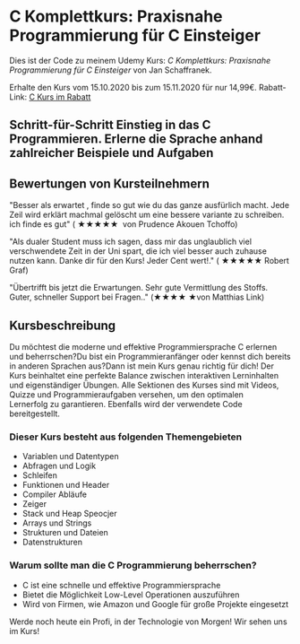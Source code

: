 # C Komplettkurs: Praxisnahe Programmierung für C Einsteiger

Dies ist der Code zu meinem Udemy Kurs:
*C Komplettkurs: Praxisnahe Programmierung für C Einsteiger* von Jan Schaffranek.

Erhalte den Kurs vom 15.10.2020 bis zum 15.11.2020 für nur 14,99€.
Rabatt-Link: [C Kurs im Rabatt](https://www.udemy.com/course/c-programmierung-praxisnaher-komplettkurs-fur-einsteiger/?couponCode=FRANNECK_OCT_2020)

## Schritt-für-Schritt Einstieg in das C Programmieren. Erlerne die Sprache anhand zahlreicher Beispiele und Aufgaben

## Bewertungen von Kursteilnehmern

"Besser als erwartet , finde so gut wie du das ganze ausfürlich macht. Jede Zeil wird erklärt machmal gelöscht um eine bessere variante zu schreiben. ich finde es gut" ( ★★★★★  von Prudence Akouen Tchoffo)

"Als dualer Student muss ich sagen, dass mir das unglaublich viel verschwendete Zeit in der Uni spart, die ich viel besser auch zuhause nutzen kann. Danke dir für den Kurs! Jeder Cent wert!." ( ★★★★★ Robert Graf)

"Übertrifft bis jetzt die Erwartungen. Sehr gute Vermittlung des Stoffs. Guter, schneller Support bei Fragen.." (★★★★ ★von Matthias Link)

## Kursbeschreibung

Du möchtest die moderne und effektive Programmiersprache C erlernen und beherrschen?Du bist ein Programmieranfänger oder kennst dich bereits in anderen Sprachen aus?Dann ist mein Kurs genau richtig für dich! Der Kurs beinhaltet eine perfekte Balance zwischen interaktiven Lerninhalten und eigenständiger Übungen. Alle Sektionen des Kurses sind mit Videos, Quizze und Programmieraufgaben versehen, um den optimalen Lernerfolg zu garantieren. Ebenfalls wird der verwendete Code bereitgestellt.

### Dieser Kurs besteht aus folgenden Themengebieten

- Variablen und Datentypen
- Abfragen und Logik
- Schleifen
- Funktionen und Header
- Compiler Abläufe
- Zeiger
- Stack und Heap Speocjer
- Arrays und Strings
- Strukturen und Dateien
- Datenstrukturen

### Warum sollte man die C Programmierung beherrschen?

- C ist eine schnelle und effektive Programmiersprache
- Bietet die Möglichkeit Low-Level Operationen auszuführen
- Wird von Firmen, wie Amazon und Google für große Projekte eingesetzt

Werde noch heute ein Profi, in der Technologie von Morgen!
Wir sehen uns im Kurs!
